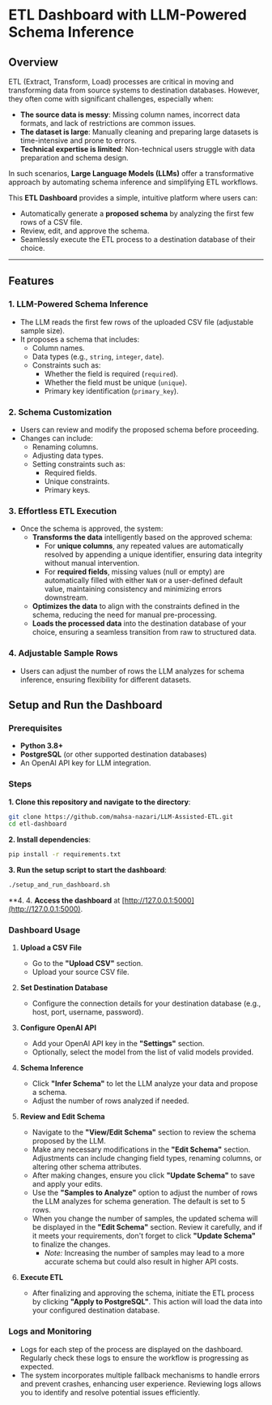 # ETL Dashboard with LLM-Powered Schema Inference

## Overview

ETL (Extract, Transform, Load) processes are critical in moving and transforming data from source systems to destination databases. However, they often come with significant challenges, especially when:
- **The source data is messy**: Missing column names, incorrect data formats, and lack of restrictions are common issues.
- **The dataset is large**: Manually cleaning and preparing large datasets is time-intensive and prone to errors.
- **Technical expertise is limited**: Non-technical users struggle with data preparation and schema design.

In such scenarios, **Large Language Models (LLMs)** offer a transformative approach by automating schema inference and simplifying ETL workflows. 

This **ETL Dashboard** provides a simple, intuitive platform where users can:
- Automatically generate a **proposed schema** by analyzing the first few rows of a CSV file.
- Review, edit, and approve the schema.
- Seamlessly execute the ETL process to a destination database of their choice.

---

## Features

### 1. **LLM-Powered Schema Inference**
- The LLM reads the first few rows of the uploaded CSV file (adjustable sample size).
- It proposes a schema that includes:
  - Column names.
  - Data types (e.g., `string`, `integer`, `date`).
  - Constraints such as:
    - Whether the field is required (`required`).
    - Whether the field must be unique (`unique`).
    - Primary key identification (`primary_key`).

### 2. **Schema Customization**
- Users can review and modify the proposed schema before proceeding.
- Changes can include:
  - Renaming columns.
  - Adjusting data types.
  - Setting constraints such as:
    - Required fields.
    - Unique constraints.
    - Primary keys.


### 3. **Effortless ETL Execution**
- Once the schema is approved, the system:
  - **Transforms the data** intelligently based on the approved schema:
    - For **unique columns**, any repeated values are automatically resolved by appending a unique identifier, ensuring data integrity without manual intervention.
    - For **required fields**, missing values (null or empty) are automatically filled with either `NaN` or a user-defined default value, maintaining consistency and minimizing errors downstream.
  - **Optimizes the data** to align with the constraints defined in the schema, reducing the need for manual pre-processing.
  - **Loads the processed data** into the destination database of your choice, ensuring a seamless transition from raw to structured data.


### 4. **Adjustable Sample Rows**
- Users can adjust the number of rows the LLM analyzes for schema inference, ensuring flexibility for different datasets.

## Setup and Run the Dashboard

### Prerequisites
- **Python 3.8+**
- **PostgreSQL** (or other supported destination databases)
- An OpenAI API key for LLM integration.

### Steps

**1. Clone this repository and navigate to the directory**:
   ```bash
   git clone https://github.com/mahsa-nazari/LLM-Assisted-ETL.git
   cd etl-dashboard
   ```

**2. Install dependencies**:
   ```bash
pip install -r requirements.txt
   ```

**3. Run the setup script to start the dashboard**:
   ```bash
./setup_and_run_dashboard.sh
   ```

**4. 4. **Access the dashboard** at [http://127.0.0.1:5000](http://127.0.0.1:5000).


### Dashboard Usage

1. **Upload a CSV File**  
   - Go to the **"Upload CSV"** section.  
   - Upload your source CSV file.

2. **Set Destination Database**  
   - Configure the connection details for your destination database (e.g., host, port, username, password).

3. **Configure OpenAI API**  
   - Add your OpenAI API key in the **"Settings"** section.  
   - Optionally, select the model from the list of valid models provided.

4. **Schema Inference**  
   - Click **"Infer Schema"** to let the LLM analyze your data and propose a schema.  
   - Adjust the number of rows analyzed if needed.

5. **Review and Edit Schema**  
   - Navigate to the **"View/Edit Schema"** section to review the schema proposed by the LLM.  
   - Make any necessary modifications in the **"Edit Schema"** section. Adjustments can include changing field types, renaming columns, or altering other schema attributes.  
   - After making changes, ensure you click **"Update Schema"** to save and apply your edits.  
   - Use the **"Samples to Analyze"** option to adjust the number of rows the LLM analyzes for schema generation. The default is set to 5 rows.  
   - When you change the number of samples, the updated schema will be displayed in the **"Edit Schema"** section. Review it carefully, and if it meets your requirements, don't forget to click **"Update Schema"** to finalize the changes.  
     - *Note:* Increasing the number of samples may lead to a more accurate schema but could also result in higher API costs.

6. **Execute ETL**  
   - After finalizing and approving the schema, initiate the ETL process by clicking **"Apply to PostgreSQL"**. This action will load the data into your configured destination database.

### Logs and Monitoring  
   - Logs for each step of the process are displayed on the dashboard. Regularly check these logs to ensure the workflow is progressing as expected.  
   - The system incorporates multiple fallback mechanisms to handle errors and prevent crashes, enhancing user experience. Reviewing logs allows you to identify and resolve potential issues efficiently.


